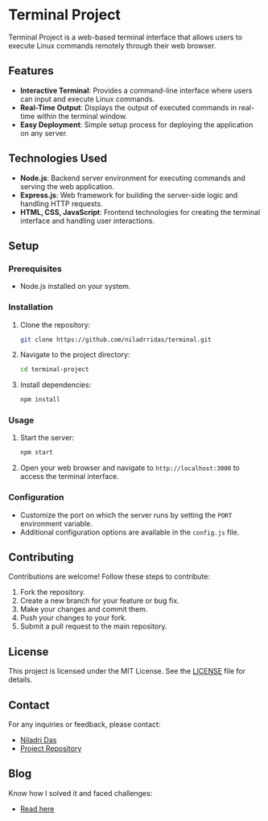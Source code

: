 # Terminal Project

Terminal Project is a web-based terminal interface that allows users to execute Linux commands remotely through their web browser.

## Features

- **Interactive Terminal**: Provides a command-line interface where users can input and execute Linux commands.
- **Real-Time Output**: Displays the output of executed commands in real-time within the terminal window.
- **Easy Deployment**: Simple setup process for deploying the application on any server.

## Technologies Used

- **Node.js**: Backend server environment for executing commands and serving the web application.
- **Express.js**: Web framework for building the server-side logic and handling HTTP requests.
- **HTML, CSS, JavaScript**: Frontend technologies for creating the terminal interface and handling user interactions.

## Setup

### Prerequisites

- Node.js installed on your system.

### Installation

1. Clone the repository:

    ```bash
    git clone https://github.com/niladrridas/terminal.git
    ```

2. Navigate to the project directory:

    ```bash
    cd terminal-project
    ```

3. Install dependencies:

    ```bash
    npm install
    ```

### Usage

1. Start the server:

    ```bash
    npm start
    ```

2. Open your web browser and navigate to `http://localhost:3000` to access the terminal interface.

### Configuration

- Customize the port on which the server runs by setting the `PORT` environment variable.
- Additional configuration options are available in the `config.js` file.

## Contributing

Contributions are welcome! Follow these steps to contribute:

1. Fork the repository.
2. Create a new branch for your feature or bug fix.
3. Make your changes and commit them.
4. Push your changes to your fork.
5. Submit a pull request to the main repository.

## License

This project is licensed under the MIT License. See the [LICENSE](https://github.com/niladrridas/terminal/blob/main/LICENSE) file for details.

## Contact

For any inquiries or feedback, please contact:

- [Niladri Das](mailto:niladri.das@lpu.in)
- [Project Repository](https://github.com/niladrridas/terminal)

## Blog

Know how I solved it and faced challenges:

- [Read here](https://github.com/niladrridas/terminal/blob/main/Blog.md)
